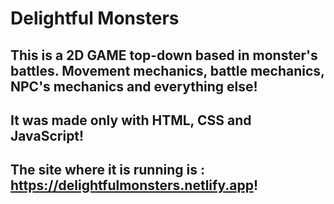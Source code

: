 # Delightful Monsters

## This is a 2D GAME top-down based in monster's battles. Movement mechanics, battle mechanics, NPC's mechanics and everything else!

## It was made only with HTML, CSS and JavaScript!

## The site where it is running is : https://delightfulmonsters.netlify.app!
